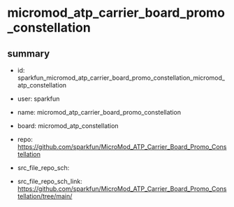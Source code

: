# micromod_atp_carrier_board_promo_constellation
 
## summary 
* id: sparkfun_micromod_atp_carrier_board_promo_constellation_micromod_atp_constellation
* user: sparkfun
* name: micromod_atp_carrier_board_promo_constellation
* board: micromod_atp_constellation
* repo: https://github.com/sparkfun/MicroMod_ATP_Carrier_Board_Promo_Constellation



* src_file_repo_sch: 
* src_file_repo_sch_link: https://github.com/sparkfun/MicroMod_ATP_Carrier_Board_Promo_Constellation/tree/main/






